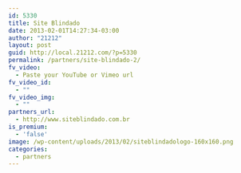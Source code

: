 ```yaml
---
id: 5330
title: Site Blindado
date: 2013-02-01T14:27:34-03:00
author: "21212"
layout: post
guid: http://local.21212.com/?p=5330
permalink: /partners/site-blindado-2/
fv_video:
  - Paste your YouTube or Vimeo url
fv_video_id:
  - ""
fv_video_img:
  - ""
partners_url:
  - http://www.siteblindado.com.br
is_premium:
  - 'false'
image: /wp-content/uploads/2013/02/siteblindadologo-160x160.png
categories:
  - partners
---
```

